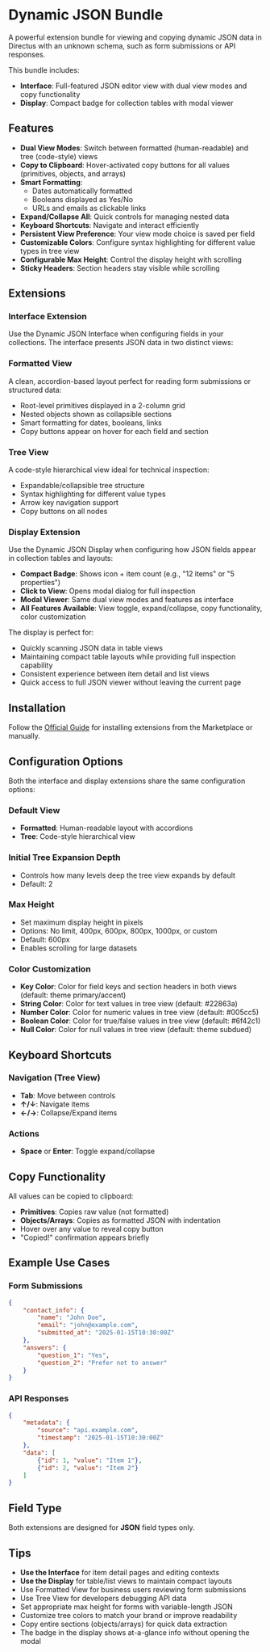 # Dynamic JSON Bundle

A powerful extension bundle for viewing and copying dynamic JSON data in Directus with an unknown schema, such as form submissions or API responses.

This bundle includes:
- **Interface**: Full-featured JSON editor view with dual view modes and copy functionality
- **Display**: Compact badge for collection tables with modal viewer

## Features

- **Dual View Modes**: Switch between formatted (human-readable) and tree (code-style) views
- **Copy to Clipboard**: Hover-activated copy buttons for all values (primitives, objects, and arrays)
- **Smart Formatting**:
  - Dates automatically formatted
  - Booleans displayed as Yes/No
  - URLs and emails as clickable links
- **Expand/Collapse All**: Quick controls for managing nested data
- **Keyboard Shortcuts**: Navigate and interact efficiently
- **Persistent View Preference**: Your view mode choice is saved per field
- **Customizable Colors**: Configure syntax highlighting for different value types in tree view
- **Configurable Max Height**: Control the display height with scrolling
- **Sticky Headers**: Section headers stay visible while scrolling

## Extensions

### Interface Extension

Use the Dynamic JSON Interface when configuring fields in your collections. The interface presents JSON data in two distinct views:

### Formatted View
A clean, accordion-based layout perfect for reading form submissions or structured data:
- Root-level primitives displayed in a 2-column grid
- Nested objects shown as collapsible sections
- Smart formatting for dates, booleans, links
- Copy buttons appear on hover for each field and section

### Tree View
A code-style hierarchical view ideal for technical inspection:
- Expandable/collapsible tree structure
- Syntax highlighting for different value types
- Arrow key navigation support
- Copy buttons on all nodes

### Display Extension

Use the Dynamic JSON Display when configuring how JSON fields appear in collection tables and layouts:
- **Compact Badge**: Shows icon + item count (e.g., "12 items" or "5 properties")
- **Click to View**: Opens modal dialog for full inspection
- **Modal Viewer**: Same dual view modes and features as interface
- **All Features Available**: View toggle, expand/collapse, copy functionality, color customization

The display is perfect for:
- Quickly scanning JSON data in table views
- Maintaining compact table layouts while providing full inspection capability
- Consistent experience between item detail and list views
- Quick access to full JSON viewer without leaving the current page

## Installation

Follow the [Official Guide](https://docs.directus.io/extensions/installing-extensions.html) for installing extensions from the Marketplace or manually.

## Configuration Options

Both the interface and display extensions share the same configuration options:

### Default View
- **Formatted**: Human-readable layout with accordions
- **Tree**: Code-style hierarchical view

### Initial Tree Expansion Depth
- Controls how many levels deep the tree view expands by default
- Default: 2

### Max Height
- Set maximum display height in pixels
- Options: No limit, 400px, 600px, 800px, 1000px, or custom
- Default: 600px
- Enables scrolling for large datasets

### Color Customization
- **Key Color**: Color for field keys and section headers in both views (default: theme primary/accent)
- **String Color**: Color for text values in tree view (default: #22863a)
- **Number Color**: Color for numeric values in tree view (default: #005cc5)
- **Boolean Color**: Color for true/false values in tree view (default: #6f42c1)
- **Null Color**: Color for null values in tree view (default: theme subdued)

## Keyboard Shortcuts

### Navigation (Tree View)
- **Tab**: Move between controls
- **↑/↓**: Navigate items
- **←/→**: Collapse/Expand items

### Actions
- **Space** or **Enter**: Toggle expand/collapse

## Copy Functionality

All values can be copied to clipboard:
- **Primitives**: Copies raw value (not formatted)
- **Objects/Arrays**: Copies as formatted JSON with indentation
- Hover over any value to reveal copy button
- "Copied!" confirmation appears briefly

## Example Use Cases

### Form Submissions
```json
{
    "contact_info": {
        "name": "John Doe",
        "email": "john@example.com",
        "submitted_at": "2025-01-15T10:30:00Z"
    },
    "answers": {
        "question_1": "Yes",
        "question_2": "Prefer not to answer"
    }
}
```

### API Responses
```json
{
    "metadata": {
        "source": "api.example.com",
        "timestamp": "2025-01-15T10:30:00Z"
    },
    "data": [
        {"id": 1, "value": "Item 1"},
        {"id": 2, "value": "Item 2"}
    ]
}
```

## Field Type

Both extensions are designed for **JSON** field types only.

## Tips

- **Use the Interface** for item detail pages and editing contexts
- **Use the Display** for table/list views to maintain compact layouts
- Use Formatted View for business users reviewing form submissions
- Use Tree View for developers debugging API data
- Set appropriate max height for forms with variable-length JSON
- Customize tree colors to match your brand or improve readability
- Copy entire sections (objects/arrays) for quick data extraction
- The badge in the display shows at-a-glance info without opening the modal
